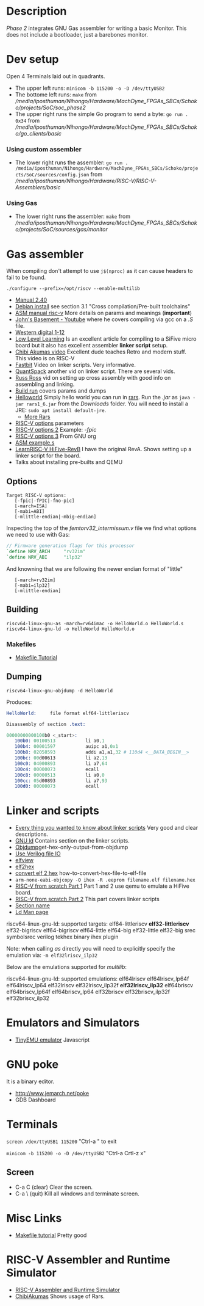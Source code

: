 # Description
*Phase 2* integrates GNU Gas assembler for writing a basic Monitor. This does not include a bootloader, just a barebones monitor.

# Dev setup 
Open 4 Terminals laid out in quadrants.
- The upper left runs: ```minicom -b 115200 -o -D /dev/ttyUSB2```
- The bottome left runs: ```make``` from */media/iposthuman/Nihongo/Hardware/MachDyne_FPGAs_SBCs/Schoko/projects/SoC/soc_phase2*
- The upper right runs the simple Go program to send a byte: ```go run . 0x34``` from */media/iposthuman/Nihongo/Hardware/MachDyne_FPGAs_SBCs/Schoko/go_clients/basic*

### Using custom assembler
- The lower right runs the assembler: ```go run . /media/iposthuman/Nihongo/Hardware/MachDyne_FPGAs_SBCs/Schoko/projects/SoC/sources/config.json``` from */media/iposthuman/Nihongo/Hardware/RISC-V/RISC-V-Assemblers/basic*

### Using Gas
- The lower right runs the assembler: ```make``` from */media/iposthuman/Nihongo/Hardware/MachDyne_FPGAs_SBCs/Schoko/projects/SoC/sources/gas/monitor*

# Gas assembler
When compiling don't attempt to use ```j$(nproc)``` as it can cause headers to fail to be found.

```./configure --prefix=/opt/riscv --enable-multilib```

- [Manual 2.40](https://sourceware.org/binutils/docs/as/)
- [Debian install](https://www.drtuber.com/video/4381194/beautiful-blonde-showing-her-big-boobs-on-cam#) see section 3.1 "Cross compilation/Pre-built toolchains"
- [ASM manual risc-v](https://github.com/riscv-non-isa/riscv-asm-manual/blob/master/riscv-asm.md) More details on params and meanings (**important**)
- [John's Basement - Youtube](https://www.youtube.com/watch?v=ODn7vnWOptM) where he covers compiling via gcc on a *.S* file.
- [Western digital 1-12](https://www.youtube.com/playlist?list=PL6noQ0vZDAdh_aGvqKvxd0brXImHXMuLY)
- [Low Level Learning](https://www.youtube.com/watch?v=n8g_XKSSqRo) Is an excellent article for compiling to a SiFive micro board but it also has excellent assembler **linker script** setup.
- [Chibi Akumas video](https://www.youtube.com/watch?v=bEUMLh2lasE&t=307s) Excellent dude teaches Retro and modern stuff. This video is on RISC-V
- [Fastbit](https://www.youtube.com/watch?v=B7oKdUvRhQQ) Video on linker scripts. Very informative.
- [QuantSpack](https://www.youtube.com/watch?v=-thR3Jy-Gew) another vid on linker script. There are several vids.
- [Russ Ross](https://www.youtube.com/watch?v=5g8M85r8Au8) vid on setting up cross assembly with good info on assembling and linking.
- [Build run](https://inst.eecs.berkeley.edu/~cs250/fa10/handouts/tut3-riscv.pdf) covers params and dumps
- [Helloworld](https://smist08.wordpress.com/2019/09/07/risc-v-assembly-language-hello-world/) Simply hello world you can run in [rars](https://github.com/TheThirdOne/rars). Run the *.jar* as ```java -jar rars1_6.jar``` from the *Downloads* folder. You will need to install a JRE: ```sudo apt install default-jre```.
  - [More Rars](http://ecen323wiki.groups.et.byu.net/labs/lab-04/)
- [RISC-V options](https://gcc.gnu.org/onlinedocs/gcc/RISC-V-Options.html) parameters
- [RISC-V options 2](https://sourceware.org/binutils/docs/as/RISC_002dV_002dOptions.html) Example: *-fpic*
- [RISC-V options 3](https://gcc.gnu.org/onlinedocs/gcc/gcc-command-options/machine-dependent-options/risc-v-options.html) From GNU org
- [ASM example.s](http://ix.io/2dyN/gas)
- [LearnRISC-V HiFive-RevB](https://www.youtube.com/watch?v=Xshh5iPholc) I have the original RevA. Shows setting up a linker script for the board.
- [](https://www.dynamsoft.com/codepool/riscv-barcode-sdk-qemu-emulator-ubuntu.html) Talks about installing pre-builts and QEMU

## Options
```
Target RISC-V options:
   [-fpic|-fPIC|-fno-pic]
   [-march=ISA]
   [-mabi=ABI]
   [-mlittle-endian|-mbig-endian]
```

Inspecting the top of the *femtorv32_intermissum.v* file we find what options we need to use with Gas:
```verilog
// Firmware generation flags for this processor
`define NRV_ARCH     "rv32im"
`define NRV_ABI      "ilp32"
```
And knowning that we are following the newer endian format of "little"
```
   [-march=rv32im]
   [-mabi=ilp32]
   [-mlittle-endian]
```

## Building
```
riscv64-linux-gnu-as -march=rv64imac -o HelloWorld.o HelloWorld.s
riscv64-linux-gnu-ld -o HelloWorld HelloWorld.o
```

### Makefiles
- [Makefile Tutorial](https://makefiletutorial.com/)

## Dumping
```
riscv64-linux-gnu-objdump -d HelloWorld
```

Produces:
```s
HelloWorld:     file format elf64-littleriscv

Disassembly of section .text:

00000000000100b0 <_start>:
   100b0: 00100513           li a0,1
   100b4: 00001597           auipc a1,0x1
   100b8: 02058593           addi a1,a1,32 # 110d4 <__DATA_BEGIN__>
   100bc: 00d00613           li a2,13
   100c0: 04000893           li a7,64
   100c4: 00000073           ecall
   100c8: 00000513           li a0,0
   100cc: 05d00893           li a7,93
   100d0: 00000073           ecall
```


# Linker and scripts
- [Every thing you wanted to know about linker scripts](https://mcyoung.xyz/2021/06/01/linker-script/) Very good and clear descriptions.
- [GNU ld](https://sourceware.org/binutils/docs/ld/index.html) Contains section on the linker scripts.
- [Objdump](https://unix.stackexchange.com/questions/421556/)get-hex-only-output-from-objdump
- [Use Verilog file IO](http://www.chris.spear.net/pli/fileio.htm)
- [elfview](https://github.com/mattfischer/elfview/tree/master/src)
- [elf2hex](https://github.com/sifive/elf2hex)
- [convert elf 2 hex](https://community.st.com/s/question/0D50X0000AlflsxSQA/) how-to-convert-hex-file-to-elf-file
- ```arm-none-eabi-objcopy -O ihex -R .eeprom filename.elf filename.hex```
- [RISC-V from scratch Part 1](https://twilco.github.io/riscv-from-scratch/2019/03/10/riscv-from-scratch-1.html) Part 1 and 2 use qemu to emulate a HiFive board.
- [RISC-V from scratch Part 2](https://twilco.github.io/riscv-from-scratch/2019/04/27/riscv-from-scratch-2.html) This part covers linker scripts
- [Section name](https://sourceware.org/binutils/docs/as/Section.html)
- [Ld Man page](https://manpages.debian.org/testing/binutils-riscv64-linux-gnu/riscv64-linux-gnu-ld.1.en.html)

riscv64-linux-gnu-ld: supported targets: elf64-littleriscv **elf32-littleriscv** elf32-bigriscv elf64-bigriscv elf64-little elf64-big elf32-little elf32-big srec symbolsrec verilog tekhex binary ihex plugin

Note: when calling *as* directly you will need to explicitly specify the emulation via: ```-m elf32lriscv_ilp32```

Below are the emulations supported for *multilib*:

riscv64-linux-gnu-ld: supported emulations: elf64lriscv elf64lriscv_lp64f elf64lriscv_lp64 elf32lriscv elf32lriscv_ilp32f **elf32lriscv_ilp32** elf64briscv elf64briscv_lp64f elf64briscv_lp64 elf32briscv elf32briscv_ilp32f elf32briscv_ilp32

# Emulators and Simulators
- [TinyEMU emulator](https://bellard.org/tinyemu/) Javascript

# GNU poke
It is a binary editor.
- http://www.jemarch.net/poke
- GDB Dashboard

# Terminals
```screen /dev/ttyUSB1 115200```  "Ctrl-a \" to exit

```minicom -b 115200 -o -D /dev/ttyUSB2``` "Ctrl-a Crtl-z x"

## Screen
- C-a C              (clear)           Clear the screen.
- C-a \              (quit)            Kill all windows and terminate screen.

# Misc Links
- [Makefile tutorial](https://makefiletutorial.com/) Pretty good

# RISC-V Assembler and Runtime Simulator
- [RISC-V Assembler and Runtime Simulator](https://github.com/TheThirdOne/rars/wiki/Environment-Calls)
- [ChibiAkumas](https://www.youtube.com/watch?v=bEUMLh2lasE&list=PLp_QNRIYljFqBuOYDFluT66Y7biUH1Dnc&index=2) Shows usage of Rars.